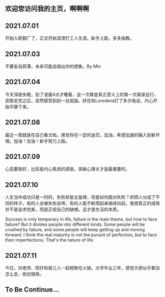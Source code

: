 ## 欢迎您访问我的主页，啊啊啊
## 2021.07.01
开始入职鹅厂了，正式开始深漂打工人生涯。新手上路，多多指教。
## 2021.07.03
不要妄自菲薄，未来可能会超出你的想象。By Min
## 2021.07.04
今天深夜失眠，到了凌晨4点才睡着，这一次算是真正意义上的第一次离家远行，民歌走完之后，突然感受到到一丝孤独。好在和Loredana打了多次电话，内心开始平静下来。
## 2021.07.08
最近一周就是在自己看文档，感觉存在一定的迷茫。加油，希望加速的融入到新环境。加油！加油！新手努力上路。
## 2021.07.09
心态要放好，比较是内心焦虑的源泉。突破心理关才是最重要的。
## 2021.07.10
人生当中成功只是一时的，失败却是主旋律，但是如何面对失败？却把人分成了不同的样子。有的人会被失败击垮，有的人能不断爬起来继续向前。我想真正的成熟并不是追求完美，而是正视自己的缺憾。这才是生活的本质。

Success is only temporary in life, failure is the main theme, but how to face failure?
But it divides people into different kinds.
Some people will be crushed by failure, and some people will keep getting up and moving forward.
I think the real maturity is not the pursuit of perfection, but to face their imperfections.
That's the nature of life.
## 2021.07.11
今日，刘老师、阳仔和我三人一起相聚吃火锅，大学毕业三年，感觉大家似乎都没怎么变，依旧很熟。

## To Be Continue...
